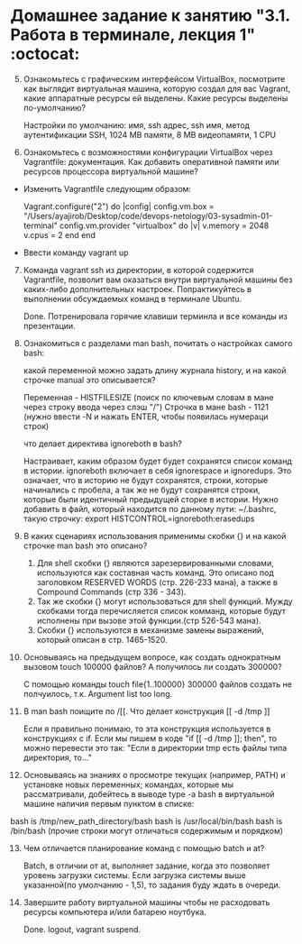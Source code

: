 # Домашнее задание к занятию "3.1. Работа в терминале, лекция 1" :octocat: 

5. Ознакомьтесь с графическим интерфейсом VirtualBox, посмотрите как выглядит виртуальная машина, которую создал для вас Vagrant, 
какие аппаратные ресурсы ей выделены. Какие ресурсы выделены по-умолчанию?

	Настройки по умолчанию: имя,  ssh адрес, ssh имя, метод аутентификации SSH, 1024 MB памяти, 8 MB видеопамяти, 1 CPU

6. Ознакомьтесь с возможностями конфигурации VirtualBox через Vagrantfile: документация. Как добавить оперативной памяти или 
ресурсов процессора виртуальной машине?

* Изменить Vagrantfile следующим образом:

	Vagrant.configure("2") do |config|
			config.vm.box = "/Users/ayajirob/Desktop/code/devops-netology/03-sysadmin-01-terminal"
			config.vm.provider "virtualbox" do |v|
					v.memory = 2048
					v.cpus = 2
			end
	end

* Ввести команду vagrant up

7. Команда vagrant ssh из директории, в которой содержится Vagrantfile, позволит вам оказаться внутри виртуальной машины 
без каких-либо дополнительных настроек. Попрактикуйтесь в выполнении обсуждаемых команд в терминале Ubuntu.
	
	Done. Потренировала горячие клавиши терминла и все команды из презентации.

8. Ознакомиться с разделами man bash, почитать о настройках самого bash:

	какой переменной можно задать длину журнала history, и на какой строчке manual это описывается?
	
	Переменная - HISTFILESIZE (поиск по ключевым словам в мане через строку ввода через слэш "/")
	Строчка в мане bash - 1121 (нужно ввести -N и нажать ENTER, чтобы появилась нумераци строк)
	
	что делает директива ignoreboth в bash?
	
	Настраивает, каким образом будет будет сохранятся список команд в истории. ignoreboth включает в себя ignorespace и 
	ignoredups. Это означает, что в историю не будут сохранятся, строки, которые начинались с пробела, 
	а так же не будут сохранятся строки, которые были идентичный предыдущей сторке в истории.
	Нужно добавить в файл, который находится по данному пути: ~/.bashrс, такую строчку: export HISTCONTROL=ignoreboth:erasedups

9. В каких сценариях использования применимы скобки {} и на какой строчке man bash это описано?
	
	1. Для shell скобки {} являются зарезервированными словами, используются как составная часть команд.
	Это описано под заголовком RESERVED WORDS (стр. 226-233 мана), а также в Compound Commands (стр 336 - 343).
	2. Так же скобки {} могут использоваться для shell функций. Мужду скобками тогда перечисляется список комманд, 
	которые будут исполнены при вызове этой функции.(стр 526-543 мана).
	3. Скобки {} используются в механизме замены выражений, который описан в стр. 1465-1520.

10. Основываясь на предыдущем вопросе, как создать однократным вызовом touch 100000 файлов? А получилось ли создать 300000?
	
	С помощью команды touch file{1..100000}
	300000 файлов создать не полчуилось, т.к. Argument list too long.
	
11. В man bash поищите по /\[\[. Что делает конструкция [[ -d /tmp ]]
	
	Если я правильно понимаю, то эта конструкция используется в конструкциях с if. Если мы пишем в коде "if [[ -d /tmp ]]; then",
	то можно перевести это так: "Если в директории tmp есть файлы типа директория, то..."

12. Основываясь на знаниях о просмотре текущих (например, PATH) и установке новых переменных; командах, которые мы рассматривали,
добейтесь в выводе type -a bash в виртуальной машине наличия первым пунктом в списке:

bash is /tmp/new_path_directory/bash
bash is /usr/local/bin/bash
bash is /bin/bash
(прочие строки могут отличаться содержимым и порядком)

13. Чем отличается планирование команд с помощью batch и at?

	Batch, в отличии от at, выполняет задание, когда это позволяет уровень загрузки системы.
	Если загрузка системы выше указанной(по умолчанию - 1,5), то задания буду ждать в очереди.

14. Завершите работу виртуальной машины чтобы не расходовать ресурсы компьютера и/или батарею ноутбука.
	
	Done. logout, vagrant suspend.
